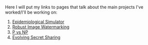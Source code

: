 
Here I will put my links to pages that talk about the main projects I've worked/I'll be working on:  

1. [Epidemiological Simulator](./epidemiologicalsimulator)
2. [Robust Image Watermarking](./robustimagewatermarking)
3. [P vs NP](./PvsNP)
4. [Evolving Secret Sharing](./evolvingsecretsharing)
